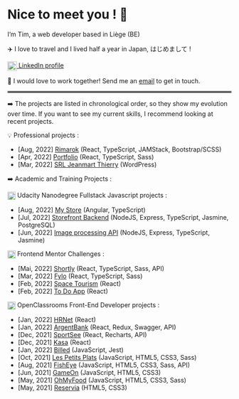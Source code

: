 # Nice to meet you ! 👋

I’m Tim, a web developer based in Liège (BE)

✈️ I love to travel and I lived half a year in Japan, はじめまして !

<a href="https://www.linkedin.com/in/tim-jeanmart-29540020b" target="blank"><img align="center" src="https://img.icons8.com/color/48/000000/linkedin.png" alt="LinkedIn icon by Icons8" height="21" /> LinkedIn profile</a>

📧 I would love to work together! Send me an [email](mailto:tim.jeanmart@hotmail.com) to get in touch.

<hr style="border:2px solid gray"> </hr>

➡️ The projects are listed in chronological order, so they show my evolution over time. If you want to see my current skills, I recommend looking at recent projects.

💡 Professional projects :

  - [Aug, 2022] [Rimarok](https://rimarok.com/) (React, TypeScript, JAMStack, Bootstrap/SCSS)
  - [Apr, 2022] [Portfolio](https://github.com/Tim-jn/site-perso) (React, TypeScript, Sass)
  - [Mar, 2022] [SRL Jeanmart Thierry](https://jeanmartth.be/) (WordPress)

➡️ Academic and Training Projects :

  <img align="center" src="https://img.icons8.com/external-tal-revivo-shadow-tal-revivo/24/000000/external-udacity-a-for-profit-educational-organization-founded-by-offering-massive-open-online-courses-logo-shadow-tal-revivo.png" alt="Udacity Icon" height="18" /> Udacity Nanodegree Fullstack Javascript projects :
  
  - [Aug, 2022] [My Store](https://github.com/Tim-jn/my-store) (Angular, TypeScript)
  - [Jul, 2022] [Storefront Backend](https://github.com/Tim-jn/store-front-backend) (NodeJS, Express, TypeScript, Jasmine, PostgreSQL)
  - [Jun, 2022] [Image processing API](https://github.com/Tim-jn/image-processing-api) (NodeJS, Express, TypeScript, Jasmine)
  
  <img align="center" src="https://nitter.net/pic/profile_images%2F1047378912819531776%2Fjg7V1u54.jpg" alt="Frontend Mentor Icon" height="18" /> Frontend Mentor Challenges : 
  
  - [Mai, 2022] [Shortly](https://github.com/Tim-jn/Shortly) (React, TypeScript, Sass, API)
  - [Mar, 2022] [Fylo](https://github.com/Tim-jn/Fylo) (React, TypeScript, Sass)
  - [Feb, 2022] [Space Tourism](https://github.com/Tim-jn/space-tourism) (React)
  - [Feb, 2022] [To Do App](https://github.com/Tim-jn/to-do-app) (React)
  
  <img align="center" src="https://www.jobirl.com/images/societe/1621324779.jpg" alt="OpenClassrooms Icon" height="18"/> OpenClassrooms Front-End Developer projects :
  
  - [Jan, 2022] [HRNet](https://github.com/Tim-jn/TimothyJeanmart_14_07012022) (React)
  - [Jan, 2022] [ArgentBank](https://github.com/Tim-jn/TimothyJeanmart_13_17122021) (React, Redux, Swagger, API)
  - [Dec, 2021] [SportSee](https://github.com/Tim-jn/TimothyJeanmart_12_29112021) (React, Recharts, API)
  - [Dec, 2021] [Kasa](https://github.com/Tim-jn/TimothyJeanmart_11_07112021) (React)
  - [Jan, 2022] [Billed](https://github.com/Tim-jn/TimothyJeanmart_9_11102021) (JavaScript, Jest)
  - [Oct, 2021] [Les Petits Plats](https://github.com/Tim-jn/TimothyJeanmart_7_24082021) (JavaScript, HTML5, CSS3, Sass)
  - [Aug, 2021] [FishEye](https://github.com/Tim-jn/TimothyJeanmart_6_01072021) (JavaScript, HTML5, CSS3, Sass, API)
  - [Jun, 2021] [GameOn](https://github.com/Tim-jn/TimothyJeanmart_4_01062021) (JavaScript, HTML5, CSS3)
  - [May, 2021] [OhMyFood](https://github.com/Tim-jn/TimothyJeanmart_3_10052021) (JavaScript, HTML5, CSS3, Sass)
  - [May, 2021] [Reservia](https://github.com/Tim-jn/TimothyJeanmart_2_16042021) (HTML5, CSS3)
  
  <!-- <img align="center" src="https://img.icons8.com/external-tal-revivo-color-tal-revivo/24/000000/external-udemycom-is-an-online-learning-and-teaching-platform-logo-color-tal-revivo.png" alt="Udemy icon by Icons8" height="18" /> Udemy projects : 
  
  - [Jan, 2022] [Twitch clone](https://github.com/Tim-jn/twitch-clone) (React) -->
